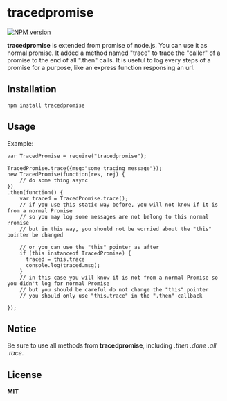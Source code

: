 tracedpromise
=============

[![NPM version](https://www.npmjs.org/package/tracedpromise)](https://www.npmjs.org/package/tracedpromise)

**tracedpromise** is extended from promise of node.js. You can use it as normal promise. 
It added a method named "trace" to trace the "caller" of a promise to the end of all ".then" calls.
It is useful to log every steps of a promise for a purpose, like an express function responsing an url.

Installation
------------

    npm install tracedpromise

Usage
-----

Example:

    var TracedPromise = require("tracedpromise");
    
    TracedPromise.trace({msg:"some tracing message"});
    new TracedPromise(function(res, rej) {
        // do some thing async
    })
    .then(function() {
        var traced = TracedPromise.trace();
        // if you use this static way before, you will not know if it is from a normal Promise
        // so you may log some messages are not belong to this normal Promise
        // but in this way, you should not be worried about the "this" pointer be changed

        // or you can use the "this" pointer as after
        if (this instanceof TracedPromise) {
          traced = this.trace
          console.log(traced.msg);
        } 
        // in this case you will know it is not from a normal Promise so you didn't log for normal Promise
        // but you should be careful do not change the "this" pointer
        // you should only use "this.trace" in the ".then" callback
        
    });

Notice
------

Be sure to use all methods from **tracedpromise**, including *.then* *.done* *.all* *.race*.

## License

**MIT**